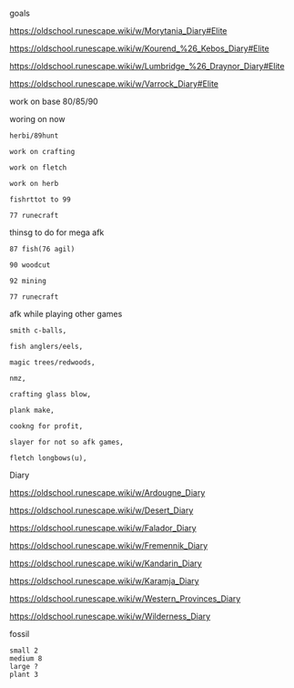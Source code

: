goals

https://oldschool.runescape.wiki/w/Morytania_Diary#Elite

https://oldschool.runescape.wiki/w/Kourend_%26_Kebos_Diary#Elite

https://oldschool.runescape.wiki/w/Lumbridge_%26_Draynor_Diary#Elite

https://oldschool.runescape.wiki/w/Varrock_Diary#Elite

work on base 80/85/90

woring on now 

	herbi/89hunt

	work on crafting 

	work on fletch

	work on herb

	fishrttot to 99

	77 runecraft
	
thinsg to do for mega afk

	87 fish(76 agil)
	
	90 woodcut
	
	92 mining
	
	77 runecraft

afk while playing other games

	smith c-balls,

	fish anglers/eels,

	magic trees/redwoods,

	nmz,

	crafting glass blow,

	plank make,

	cookng for profit,

	slayer for not so afk games,

	fletch longbows(u),

Diary

https://oldschool.runescape.wiki/w/Ardougne_Diary

https://oldschool.runescape.wiki/w/Desert_Diary

https://oldschool.runescape.wiki/w/Falador_Diary

https://oldschool.runescape.wiki/w/Fremennik_Diary

https://oldschool.runescape.wiki/w/Kandarin_Diary

https://oldschool.runescape.wiki/w/Karamja_Diary

https://oldschool.runescape.wiki/w/Western_Provinces_Diary

https://oldschool.runescape.wiki/w/Wilderness_Diary


fossil

	small 2
	medium 8
	large ?
	plant 3
